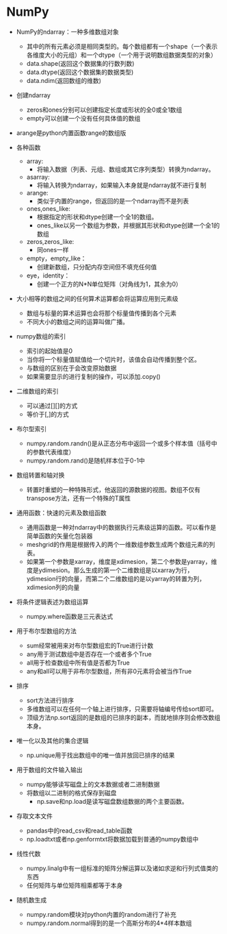 # NumPy
- NumPy的ndarray：一种多维数组对象
    - 其中的所有元素必须是相同类型的。每个数组都有一个shape（一个表示各维度大小的元组）和一个dtype（一个用于说明数组数据类型的对象）
    - data.shape(返回这个数据集的行数列数)
    - data.dtype(返回这个数据集的数据类型)
    - data.ndim(返回数组的维数)
- 创建ndarray
    - zeros和ones分别可以创建指定长度或形状的全0或全1数组
    - empty可以创建一个没有任何具体值的数组
- arange是python内置函数range的数组版

- 各种函数
    - array:
        - 将输入数据（列表、元组、数组或其它序列类型）转换为ndarray。
    - asarray:
        - 将输入转换为ndarray，如果输入本身就是ndarray就不进行复制
    - arange:
        - 类似于内置的range，但返回的是一个ndarray而不是列表
    - ones,ones_like:
        - 根据指定的形状和dtype创建一个全1的数组。
        - ones_like以另一个数组为参数，并根据其形状和dtype创建一个全1的数组
    - zeros,zeros_like:
        - 同ones一样
    - empty，empty_like：
        - 创建新数组，只分配内存空间但不填充任何值
    - eye，identity：
        - 创建一个正方的N*N单位矩阵（对角线为1，其余为0）
- 大小相等的数组之间的任何算术运算都会将运算应用到元素级
    - 数组与标量的算术运算也会将那个标量值传播到各个元素
    - 不同大小的数组之间的运算叫做广播。

- numpy数组的索引
    - 索引的起始值是0
    - 当你将一个标量值赋值给一个切片时，该值会自动传播到整个区。
    - 与数组的区别在于会改变原始数据
    - 如果需要显示的进行复制的操作，可以添加.copy()
- 二维数组的索引
    - 可以通过[][]的方式
    - 等价于[,]的方式
- 布尔型索引
    - numpy.random.randn()是从正态分布中返回一个或多个样本值（括号中的参数代表维度）
    - numpy.random.rand()是随机样本位于0-1中
- 数组转置和轴对换
    - 转置时重塑的一种特殊形式，他返回的源数据的视图。数组不仅有transpose方法，还有一个特殊的T属性

- 通用函数：快速的元素及数组函数
    - 通用函数是一种对ndarray中的数据执行元素级运算的函数。可以看作是简单函数的矢量化包装器
    - meshgrid的作用是根据传入的两个一维数组参数生成两个数组元素的列表。
    - 如果第一个参数是xarray，维度是xdimesion，第二个参数是yarray，维度是ydimesion。那么生成的第一个二维数组是以xarray为行，ydimesion行的向量，而第二个二维数组的是以yarray的转置为列，xdimesion列的向量
- 将条件逻辑表述为数组运算
    - numpy.where函数是三元表达式
- 用于布尔型数组的方法
    - sum经常被用来对布尔型数组宏的True进行计数
    - any用于测试数组中是否存在一个或者多个True
    - all用于检查数组中所有值是否都为True
    - any和all可以用于非布尔型数组，所有非0元素将会被当作True
- 排序
    - sort方法进行排序
    - 多维数组可以在任何一个轴上进行排序，只需要将轴编号传给sort即可。
    - 顶级方法np.sort返回的是数组的已排序的副本，而就地排序则会修改数组本身。
- 唯一化以及其他的集合逻辑
    - np.unique用于找出数组中的唯一值并放回已排序的结果
- 用于数组的文件输入输出
    - numpy能够读写磁盘上的文本数据或者二进制数据
    - 将数组以二进制的格式保存到磁盘
        - np.save和np.load是读写磁盘数组数据的两个主要函数。
- 存取文本文件
    - pandas中的read_csv和read_table函数
    - np.loadtxt或者np.genformtxt将数据加载到普通的numpy数组中
- 线性代数
    - numpy.linalg中有一组标准的矩阵分解运算以及诸如求逆和行列式值类的东西
    - 任何矩阵与单位矩阵相乘都等于本身
- 随机数生成
    - numpy.random模块对python内置的random进行了补充
    - numpy.random.normal得到的是一个高斯分布的4*4样本数组


